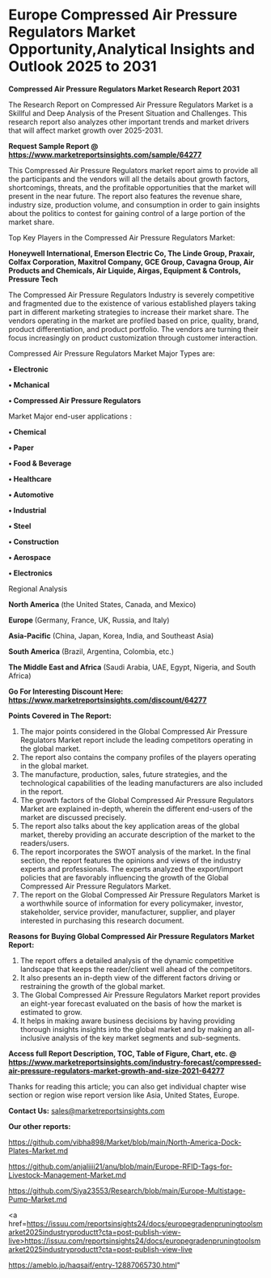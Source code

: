 # Europe Compressed Air Pressure Regulators Market Opportunity,Analytical Insights and Outlook 2025 to 2031

<strong>Compressed Air Pressure Regulators Market Research Report 2031</strong>

The Research Report on Compressed Air Pressure Regulators Market is a Skillful and Deep Analysis of the Present Situation and Challenges. This research report also analyzes other important trends and market drivers that will affect market growth over 2025-2031.

<strong>Request Sample Report @ <a href=https://www.marketreportsinsights.com/sample/64277>https://www.marketreportsinsights.com/sample/64277</a></strong>

This Compressed Air Pressure Regulators market report aims to provide all the participants and the vendors will all the details about growth factors, shortcomings, threats, and the profitable opportunities that the market will present in the near future. The report also features the revenue share, industry size, production volume, and consumption in order to gain insights about the politics to contest for gaining control of a large portion of the market share.

Top Key Players in the Compressed Air Pressure Regulators Market:

<strong>Honeywell International, Emerson Electric Co, The Linde Group, Praxair, Colfax Corporation, Maxitrol Company, GCE Group, Cavagna Group, Air Products and Chemicals, Air Liquide, Airgas, Equipment & Controls, Pressure Tech</strong>

The Compressed Air Pressure Regulators Industry is severely competitive and fragmented due to the existence of various established players taking part in different marketing strategies to increase their market share. The vendors operating in the market are profiled based on price, quality, brand, product differentiation, and product portfolio. The vendors are turning their focus increasingly on product customization through customer interaction.

Compressed Air Pressure Regulators Market Major Types are:

<strong>• Electronic

• Mchanical

• Compressed Air Pressure Regulators</strong>

Market Major end-user applications :

<strong>• Chemical

• Paper

• Food & Beverage

• Healthcare

• Automotive

• Industrial

• Steel

• Construction

• Aerospace

• Electronics</strong>

Regional Analysis

</u><strong><b>North America</b></strong> (the United States, Canada, and Mexico)

<strong><b>Europe </b></strong>(Germany, France, UK, Russia, and Italy)

<strong><b>Asia-Pacific</b></strong> (China, Japan, Korea, India, and Southeast Asia)

<strong><b>South America</b></strong> (Brazil, Argentina, Colombia, etc.)

<strong><b>The Middle East and Africa</b></strong> (Saudi Arabia, UAE, Egypt, Nigeria, and South Africa)

<strong>Go For Interesting Discount Here: <a href=https://www.marketreportsinsights.com/discount/64277>https://www.marketreportsinsights.com/discount/64277</a></strong>

<strong>Points Covered in The Report:</strong>
<ol>
  <li>The major points considered in the Global Compressed Air Pressure Regulators Market report include the leading competitors operating in the global market.</li>
  <li>The report also contains the company profiles of the players operating in the global market.</li>
  <li>The manufacture, production, sales, future strategies, and the technological capabilities of the leading manufacturers are also included in the report.</li>
  <li>The growth factors of the Global Compressed Air Pressure Regulators Market are explained in-depth, wherein the different end-users of the market are discussed precisely.</li>
  <li>The report also talks about the key application areas of the global market, thereby providing an accurate description of the market to the readers/users.</li>
  <li>The report incorporates the SWOT analysis of the market. In the final section, the report features the opinions and views of the industry experts and professionals. The experts analyzed the export/import policies that are favorably influencing the growth of the Global Compressed Air Pressure Regulators Market.</li>
  <li>The report on the Global Compressed Air Pressure Regulators Market is a worthwhile source of information for every policymaker, investor, stakeholder, service provider, manufacturer, supplier, and player interested in purchasing this research document.</li>
</ol>
<strong>Reasons for Buying Global Compressed Air Pressure Regulators Market Report:</strong>

<ol>
  <li>The report offers a detailed analysis of the dynamic competitive landscape that keeps the reader/client well ahead of the competitors.</li>
  <li>It also presents an in-depth view of the different factors driving or restraining the growth of the global market.</li>
  <li>The Global Compressed Air Pressure Regulators Market report provides an eight-year forecast evaluated on the basis of how the market is estimated to grow.</li>
  <li>It helps in making aware business decisions by having providing thorough insights insights into the global market and by making an all-inclusive analysis of the key market segments and sub-segments.</li>
</ol>
<strong>Access full Report Description, TOC, Table of Figure, Chart, etc. @ <a href=https://www.marketreportsinsights.com/industry-forecast/compressed-air-pressure-regulators-market-growth-and-size-2021-64277>https://www.marketreportsinsights.com/industry-forecast/compressed-air-pressure-regulators-market-growth-and-size-2021-64277</a></strong>


Thanks for reading this article; you can also get individual chapter wise section or region wise report version like Asia, United States, Europe.

<strong>Contact Us:</strong>
sales@marketreportsinsights.com

<strong>Our other reports:</strong>

<a href=https://github.com/vibha898/Market/blob/main/North-America-Dock-Plates-Market.md>https://github.com/vibha898/Market/blob/main/North-America-Dock-Plates-Market.md</a>

<a href=https://github.com/anjaliiii21/anu/blob/main/Europe-RFID-Tags-for-Livestock-Management-Market.md>https://github.com/anjaliiii21/anu/blob/main/Europe-RFID-Tags-for-Livestock-Management-Market.md</a>

<a href=https://github.com/Siya23553/Research/blob/main/Europe-Multistage-Pump-Market.md>https://github.com/Siya23553/Research/blob/main/Europe-Multistage-Pump-Market.md</a>

<a href=https://issuu.com/reportsinsights24/docs/europegradenpruningtoolsmarket2025industryproductt?cta=post-publish-view-live>https://issuu.com/reportsinsights24/docs/europegradenpruningtoolsmarket2025industryproductt?cta=post-publish-view-live</a>

<a href=https://ameblo.jp/haqsaif/entry-12887065730.html>https://ameblo.jp/haqsaif/entry-12887065730.html</a>"
